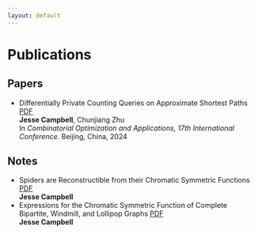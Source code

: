 ```yaml
---
layout: default
---
```


  <h1>Publications</h1>
  
  <section id="papers">
    <h2>Papers</h2>
    <ul>
      <li>
        <span class="publication-title">Differentially Private Counting Queries on Approximate Shortest Paths</span> <a href="files/approximate_range_query.pdf" target="_blank">PDF</a><br>
         <span class="publication-authors"><b>Jesse Campbell</b>, Chunjiang Zhu</span><br>
        <span class="publication-venue">In <em>Combinatorial Optimization and Applications, 17th International Conference</em>. Beijing, China, 2024</span><br>
      </li>
    </ul>
  </section>
  
  <section id="notes">
    <h2>Notes</h2>
    <ul>
      <li>
        <span class="publication-title">Spiders are Reconstructible from their Chromatic Symmetric Functions</span> <a href="files/spiders.pdf" target="_blank">PDF</a><br> 
        <span class="publication-authors"><b>Jesse Campbell</b></span><br>
      </li>
      <li>
        <span class="publication-title">Expressions for the Chromatic Symmetric Function of Complete Bipartite, Windmill, and Lollipop Graphs</span> <a href="files/bases.pdf" target="_blank">PDF</a><br>
        <span class="publication-authors"><b>Jesse Campbell</b></span><br>
      </li>
    </ul>
  </section>
